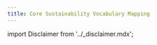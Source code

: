 ```yaml
---
title: Core Sustainability Vocabulary Mapping
---
```


import Disclaimer from '../\_disclaimer.mdx';

<Disclaimer />


